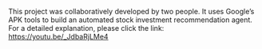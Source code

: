 This project was collaboratively developed by two people. It uses Google’s APK tools to build an automated stock investment recommendation agent.
For a detailed explanation, please click the link: https://youtu.be/_JdbaRjLMe4
